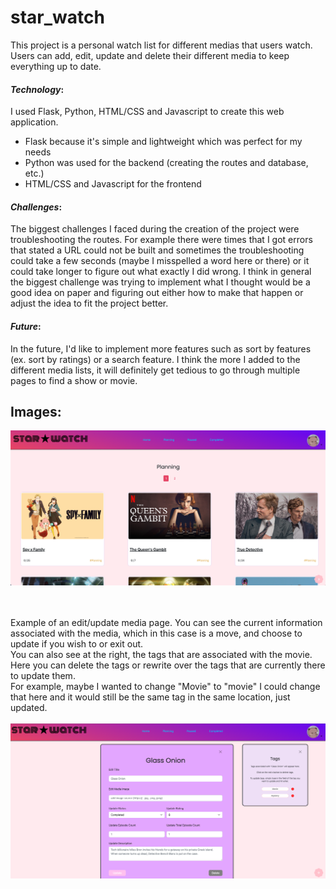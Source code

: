 # star_watch
This project is a personal watch list for different medias that users watch. Users can add, edit, update and delete
their different media to keep everything up to date.

#### *Technology*:

I used Flask, Python, HTML/CSS and Javascript to create this web application. 
- Flask because it's simple and lightweight which was perfect for my needs
- Python was used for the backend (creating the routes and database, etc.)
- HTML/CSS and Javascript for the frontend

#### *Challenges*:

The biggest challenges I faced during the creation of the project were troubleshooting the routes. For example there were times that I got errors that stated a URL could not be built 
and sometimes the troubleshooting could take a few seconds (maybe I misspelled a word here or there) or it could take longer to figure out what exactly I did wrong.
I think in general the biggest challenge was trying to implement what I thought would be a good idea on paper and figuring out either how to make that happen or adjust the idea to fit
the project better.

#### *Future*:

In the future, I'd like to implement more features such as sort by features (ex. sort by ratings) or a search feature. I think the more I added to the different media lists, 
it will definitely get tedious to go through multiple pages to find a show or movie.


## Images:

![Example of Planning Page](https://raw.githubusercontent.com/shann99/star_watch/master/star_watch/static/star_watch_images/planning_page_screenshot.png)
<br/><br/><br/>

Example of an edit/update media page. You can see the current information associated with the media, which in this case is a move, and choose to update if you wish to or exit out. 
<br/> You can also see at the right, the tags that are associated with the movie. Here you can delete the tags or rewrite over the tags that are currently there to update them.
<br/> For example, maybe I wanted to change "Movie" to "movie" I could change that here and it would still be the same tag in the same location, just updated.
<br/><br/>
![Edit Media Page](https://raw.githubusercontent.com/shann99/star_watch/8766394374b33a826926f5a1dbeedb591be890b8/star_watch/static/star_watch_images/edit_media.png)
